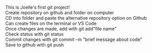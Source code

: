 This is Joelle's first git project!<br>
Create repository on github and folder on computer<br>
CD into folder and paste the alternative repository option on Github<br>
Can create files on the terminal or VS Code<br>
Once changes are made, add with git add"file name"<br>
Check status with git status<br>
Commit changes with git commit -m "brief message about code"<br>
Save to github with git push